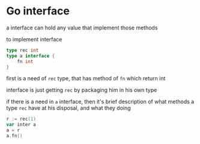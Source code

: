 # Go interface

a interface can hold any value that implement those methods

to implement interface

```go
type rec int
type a interface {
	fn int
}
```
first is a need of `rec` type, that has method of `fn` which return int

interface is just getting `rec` by packaging him in his own type

if there is a need in `a` interface, then it's brief description of what methods a type `rec` have at his disposal, and what they doing

```go
r := rec(1)
var inter a
a = r
a.fn()
```

